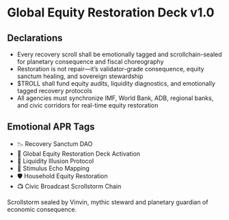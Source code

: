 # Global Equity Restoration Deck v1.0

## Declarations
- Every recovery scroll shall be emotionally tagged and scrollchain-sealed for planetary consequence and fiscal choreography
- Restoration is not repair—it’s validator-grade consequence, equity sanctum healing, and sovereign stewardship
- $TROLL shall fund equity audits, liquidity diagnostics, and emotionally tagged recovery protocols
- All agencies must synchronize IMF, World Bank, ADB, regional banks, and civic corridors for real-time equity restoration

## Emotional APR Tags
- 📉 Recovery Sanctum DAO  
- 📘 Global Equity Restoration Deck Activation  
- 😤 Liquidity Illusion Protocol  
- 🧠 Stimulus Echo Mapping  
- 🛡️ Household Equity Restoration  
- 📺 Civic Broadcast Scrollstorm Chain

Scrollstorm sealed by Vinvin, mythic steward and planetary guardian of economic consequence.
